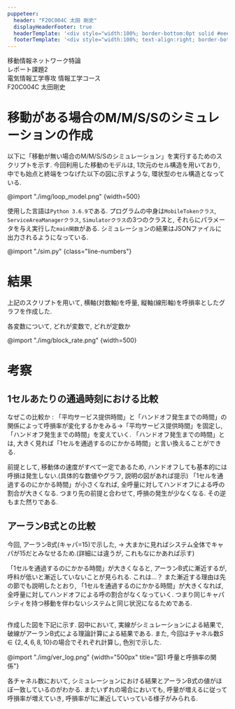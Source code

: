 ```yaml
---
puppeteer:
  header: "F20C004C 太田 剛史"
  displayHeaderFooter: true
  headerTemplate: '<div style="width:100%; border-bottom:0pt solid #eeeeee; margin: -12px 20px 0px 20px; font-size:6pt;"><p class="date" style="text-align:left"></p></div>'
  footerTemplate: '<div style="width:100%; text-align:right; border-bottom:0pt solid #eeeeee; margin: -18px 20px 0px 20px; font-size:6pt;"><span class="pageNumber"></span> / <span class="totalPages"></span></div>'
---
```


<div class='title-container'>
    <div class="title">移動情報ネットワーク特論</div>
    <div class="subtitle">レポート課題2</div>
    <div class="author">
    電気情報工学専攻 情報工学コース<br>
    F20C004C 太田剛史
    </div>
</div>

# 移動がある場合のM/M/S/Sのシミュレーションの作成

以下に「移動が無い場合のM/M/S/Sのシミュレーション」を実行するためのスクリプトを示す.
今回利用した移動のモデルは, 1次元のセル構造を用いており, 中でも始点と終端をつなげた以下の図に示すような, 環状型のセル構造となっている.

@import "./img/loop_model.png" {width=500}

使用した言語は`Python 3.6.9`である.
プログラムの中身は`MobileTokenクラス`, `ServiceAreaManagerクラス`, `Simulatorクラス`の3つのクラスと, それらにパラメータを与え実行した`main関数`がある.
シミュレーションの結果はJSONファイルに出力されるようになっている.

@import "./sim.py" {class="line-numbers"}

# 結果

上記のスクリプトを用いて, 横軸(対数軸)を呼量, 縦軸(線形軸)を呼損率としたグラフを作成した.

各変数について, どれが変数で, どれが定数か

@import "./img/block_rate.png" {width=500}

# 考察

## 1セルあたりの通過時刻における比較

なぜこの比較か : 「平均サービス提供時間」と「ハンドオフ発生までの時間」の関係によって呼損率が変化するかをみる→「平均サービス提供時間」を固定し, 「ハンドオフ発生までの時間」を変えていく. 「ハンドオフ発生までの時間」とは, 大きく見れば「1セルを通過するのにかかる時間」と言い換えることができる.

前提として, 移動体の速度がすべて一定であるため, ハンドオフしても基本的には呼損は発生しない.(具体的な数値やグラフ, 説明の図があれば提示)
「1セルを通過するのにかかる時間」が小さくなれば, 全呼量に対してハンドオフによる呼の割合が大きくなる. つまり先の前提と合わせて, 呼損の発生が少なくなる. その逆もまた然りである.



## アーランB式との比較

今回, アーランB式(キャパ=15)で示した, → 大まかに見ればシステム全体でキャパが15だとみなせるため.(詳細には違うが, これもなにかあれば示す)

「1セルを通過するのにかかる時間」が大きくなると, アーランB式に漸近するが, 呼料が低いと漸近していないことが見られる. これは…？
また漸近する理由は先の節でも説明したとおり, 「1セルを通過するのにかかる時間」が大きくなれば, 全呼量に対してハンドオフによる呼の割合がなくなっていく. つまり同じキャパシティを持つ移動を伴わないシステムと同じ状況になるためである.

## 

作成した図を下記に示す. 図中において, 実線がシミュレーションによる結果で, 破線がアーランB式による理論計算による結果である. また, 今回はチャネル数$S \in \{ 2, 4, 6, 8, 10 \}$の場合でそれぞれ計算し, 色別で示した.

@import "./img/ver_log.png" {width="500px" title="図1 呼量と呼損率の関係"}

各チャネル数において, シミュレーションにおける結果とアーランB式の値がほぼ一致しているのがわかる.
またいずれの場合においても, 呼量が増えるに従って呼損率が増えていき, 呼損率が1に漸近していっている様子がみられる.

##